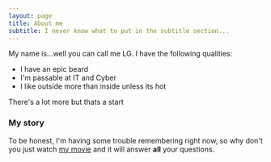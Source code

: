 ```yaml
---
layout: page
title: About me
subtitle: I never know what to put in the subtitle section...
---
```


My name is...well you can call me LG. I have the following qualities:

- I have an epic beard
- I'm passable at IT and Cyber
- I like outside more than inside unless its hot

There's a lot more but thats a start

### My story

To be honest, I'm having some trouble remembering right now, so why don't you just watch [my movie](https://en.wikipedia.org/wiki/The_Princess_Bride_%28film%29) and it will answer **all** your questions.

